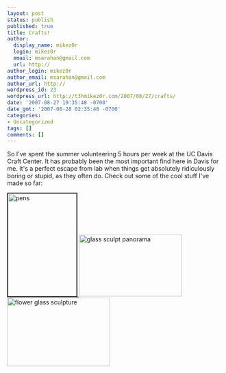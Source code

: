 ```yaml
---
layout: post
status: publish
published: true
title: Crafts!
author:
  display_name: mikez0r
  login: mikez0r
  email: msarahan@gmail.com
  url: http://
author_login: mikez0r
author_email: msarahan@gmail.com
author_url: http://
wordpress_id: 23
wordpress_url: http://t3hmikez0r.com/2007/08/27/crafts/
date: '2007-08-27 19:35:48 -0700'
date_gmt: '2007-08-28 02:35:48 -0700'
categories:
- Uncategorized
tags: []
comments: []
---
```

<p>So I've spent the summer volunteering 5 hours per week at the UC Davis Craft Center.  It has probably been the most important find here in Davis for me.  It's a perfect escape from lab when things get absolutely ridiculously boring or stupid, as they often do.  Check out some of the cool stuff I've made so far:</p>
<p><a href="http://www.flickr.com/photos/msarahan/1253495500/" title="Photo Sharing"><img src="http://farm2.static.flickr.com/1377/1253495500_24416a4f0c_m.jpg" alt="pens" border="2" height="240" width="160" /> </a><a href="http://www.flickr.com/photos/msarahan/1252635623/" title="Photo Sharing"><img src="http://farm2.static.flickr.com/1346/1252635623_d8ed4877d3_m.jpg" alt="glass sculpt panorama" height="144" width="240" /> </a><a href="http://www.flickr.com/photos/msarahan/1252634853/" title="Photo Sharing"><img src="http://farm2.static.flickr.com/1162/1252634853_7bf2a248f4_m.jpg" alt="flower glass sculpture" height="160" width="240" /></a></p>
